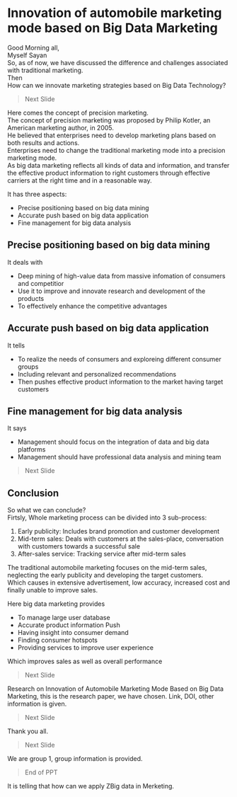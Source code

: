 # Innovation of automobile marketing mode based on Big Data Marketing
Good Morning all, <br/>
Myself Sayan <br/>
So, as of now, we have discussed the difference and challenges associated with traditional marketing. <br/>
Then <br/>
How can we innovate marketing strategies based on Big Data Technology? <br/>

> Next Slide

Here comes the concept of precision marketing. <br/>
The concept of precision marketing was proposed by Philip Kotler, an American marketing author, in 2005. <br/>
He believed that enterprises need to develop marketing plans based on both results and actions. <br/> 
Enterprises need to change the traditional marketing mode into a precision marketing mode. <br/>
As big data marketing reflects all kinds of data and information, and transfer the effective product information
to right customers through effective carriers at the right time and in a reasonable way.

It has three aspects:
- Precise positioning based on big data mining
- Accurate push based on big data application
- Fine management for big data analysis

## Precise positioning based on big data mining
It deals with
- Deep mining of high-value data from massive infomation of consumers and competitior
- Use it to improve and innovate research and development of the products
- To effectively enhance the competitive advantages

## Accurate push based on big data application
It tells
- To realize the needs of consumers and exploreing different consumer groups
- Including relevant and personalized recommendations
- Then pushes effective product information to the market having target customers

## Fine management for big data analysis
It says
- Management should focus on the integration of data and big data platforms
- Management should have professional data analysis and mining team

> Next Slide

## Conclusion
So what we can conclude? <br/> 
Firtsly, Whole marketing process can be divided into 3 sub-process: 
1) Early publicity: Includes brand promotion and customer development
2) Mid-term sales: Deals with customers at the sales-place, conversation with customers towards a successful sale
3) After-sales service: Tracking service after mid-term sales

The traditional automobile marketing focuses on the mid-term sales, neglecting the early publicity and developing
the target customers. <br/> 
Which causes in extensive advertisement, low accuracy, increased cost and finally unable to improve sales. <br/>

Here big data marketing provides
- To manage large user database
- Accurate product information Push
- Having insight into consumer demand
- Finding consumer hotspots
- Providing services to improve user experience

Which improves sales as well as overall performance <br/>

> Next Slide

Research on Innovation of Automobile Marketing Mode Based on Big Data Marketing, this is the research paper, we have chosen. Link, DOI, other information is given. <br/>

> Next Slide

Thank you all. <br/>

> Next Slide

We are group 1, group information is provided. </br>

> End of PPT

It is telling that how can we apply ZBig data in Merketing.
